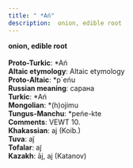 ```yaml
---
title: " *Ań"
description:  onion, edible root
---
```

<strong> onion, edible root</strong><br><br>
<strong>Proto-Turkic</strong>:  *Ań<br>
<strong>Altaic etymology</strong>:  Altaic etymology<br>
<strong> Proto-Altaic</strong>:  *p`eńu<br>
<strong>Russian meaning</strong>:  сарана<br>
<strong>Turkic</strong>:  *Ań<br>
<strong>Mongolian</strong>:  *(h)ojimu<br>
<strong>Tungus-Manchu</strong>:  *peńe-kte<br>
<strong>Comments</strong>:  VEWT 10.<br>
<strong>Khakassian</strong>:  aj (Koib.)<br>
<strong>Tuva</strong>:  aj̃<br>
<strong>Tofalar</strong>:  aj̃<br>
<strong>Kazakh</strong>:  āj, aj (Katanov)<br>


